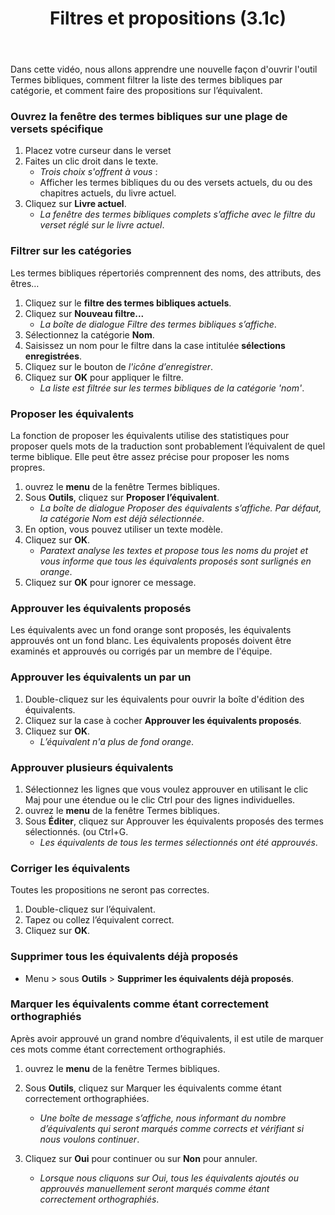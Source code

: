 ﻿---
title: Filtres et propositions (3.1c)
---
Dans cette vidéo, nous allons apprendre une nouvelle façon d'ouvrir l'outil Termes bibliques, comment filtrer la liste des termes bibliques par catégorie, et comment faire des propositions sur l’équivalent.

### Ouvrez la fenêtre des termes bibliques sur une plage de versets spécifique

1.  Placez votre curseur dans le verset
1.  Faites un clic droit dans le texte.  
    - *Trois choix s'offrent à vous* :
    - Afficher les termes bibliques du ou des versets actuels, du ou des chapitres actuels, du livre actuel.
1.  Cliquez sur **Livre actuel**.
    - *La fenêtre des termes bibliques complets s’affiche avec le filtre du verset réglé sur le livre actuel*.

### Filtrer sur les catégories

Les termes bibliques répertoriés comprennent des noms, des attributs, des êtres…

1.  Cliquez sur le **filtre des termes bibliques actuels**.
1.  Cliquez sur **Nouveau filtre...** 
     - *La boîte de dialogue Filtre des termes bibliques s’affiche*.
1.  Sélectionnez la catégorie **Nom**.
1.  Saisissez un nom pour le filtre dans la case intitulée **sélections enregistrées**.
1.  Cliquez sur le bouton de *l'icône d’enregistrer*.
1.  Cliquez sur **OK** pour appliquer le filtre.
    - *La liste est filtrée sur les termes bibliques de la catégorie 'nom'*.

### Proposer les équivalents

La fonction de proposer les équivalents utilise des statistiques pour proposer quels mots de la traduction sont probablement l’équivalent de quel terme biblique. Elle peut être assez précise pour proposer les noms propres.

1.  ouvrez le **menu** de la fenêtre Termes bibliques.
1.  Sous **Outils**, cliquez sur **Proposer l’équivalent**.
    - *La boîte de dialogue Proposer des équivalents s’affiche. Par défaut, la catégorie Nom est déjà sélectionnée*.
1.  En option, vous pouvez utiliser un texte modèle.
1.  Cliquez sur **OK**.
    - *Paratext analyse les textes et propose tous les noms du projet et vous informe que tous les équivalents proposés sont surlignés en orange*.
1.  Cliquez sur **OK** pour ignorer ce message.

### Approuver les équivalents proposés

Les équivalents avec un fond orange sont proposés, les équivalents approuvés ont un fond blanc. Les équivalents proposés doivent être examinés et approuvés ou corrigés par un membre de l'équipe.

### Approuver les équivalents un par un

1.  Double-cliquez sur les équivalents pour ouvrir la boîte d'édition des équivalents.
1.  Cliquez sur la case à cocher **Approuver les équivalents proposés**.
1.  Cliquez sur **OK**.
    - *L’équivalent n'a plus de fond orange*.

### Approuver plusieurs équivalents

1.  Sélectionnez les lignes que vous voulez approuver en utilisant le clic Maj pour une étendue ou le clic Ctrl pour des lignes individuelles.
1.  ouvrez le **menu** de la fenêtre Termes bibliques.
1.  Sous **Éditer**, cliquez sur Approuver les équivalents proposés des termes sélectionnés. (ou Ctrl+G.
    - *Les équivalents de tous les termes sélectionnés ont été approuvés*.

### Corriger les équivalents

Toutes les propositions ne seront pas correctes.

1.  Double-cliquez sur l’équivalent.
1.  Tapez ou collez l’équivalent correct.
1.  Cliquez sur **OK**.

### Supprimer tous les équivalents déjà proposés

- Menu \> sous **Outils** \> **Supprimer les équivalents déjà proposés**.

### Marquer les équivalents comme étant correctement orthographiés

Après avoir approuvé un grand nombre d’équivalents, il est utile de marquer ces mots comme étant correctement orthographiés.

1.  ouvrez le **menu** de la fenêtre Termes bibliques.
1.  Sous **Outils**, cliquez sur Marquer les équivalents comme étant correctement orthographiées.
    - *Une boîte de message s’affiche, nous informant du nombre d’équivalents qui seront marqués comme corrects et vérifiant si nous voulons continuer*.


2.  Cliquez sur **Oui** pour continuer ou sur **Non** pour annuler.
    - *Lorsque nous cliquons sur Oui, tous les équivalents ajoutés ou approuvés manuellement seront marqués comme étant correctement orthographiés*.
